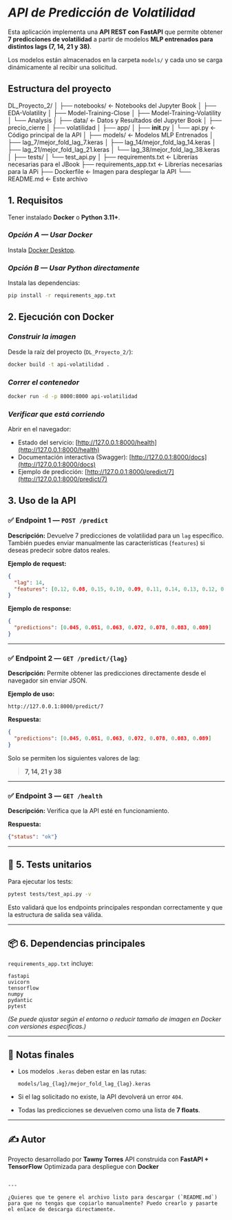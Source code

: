 #  ***API de Predicción de Volatilidad***

Esta aplicación implementa una **API REST con FastAPI** que permite obtener **7 predicciones de volatilidad** a partir de modelos **MLP entrenados para distintos lags (7, 14, 21 y 38)**.

Los modelos están almacenados en la carpeta `models/` y cada uno se carga dinámicamente al recibir una solicitud.



## **Estructura del proyecto**


DL_Proyecto_2/
│
├── notebooks/              ← Notebooks del Jupyter Book
│   ├── EDA-Volatility
│   ├── Model-Training-Close
│   ├── Model-Training-Volatility
│   └── Analysis
│
├── data/              ← Datos y Resultados del Jupyter Book
│   ├── precio_cierre
│   ├── volatilidad
│
├── app/
│   ├── **init**.py
│   └── api.py              ← Código principal de la API
│
├── models/                 ← Modelos MLP Entrenados
│   ├── lag_7/mejor_fold_lag_7.keras
│   ├── lag_14/mejor_fold_lag_14.keras
│   ├── lag_21/mejor_fold_lag_21.keras
│   └── lag_38/mejor_fold_lag_38.keras
│
├── tests/
│   └── test_api.py
│
├── requirements.txt        ← Librerías necesarias para el JBook
├── requirements_app.txt    ← Librerías necesarias para la APi
├── Dockerfile              ← Imagen para desplegar la API
└── README.md               ← Este archivo



##  **1. Requisitos**

Tener instalado **Docker** o **Python 3.11+**.

### *Opción A — Usar Docker*
Instala [Docker Desktop](https://www.docker.com/products/docker-desktop/).

### *Opción B — Usar Python directamente*
Instala las dependencias:

```bash
pip install -r requirements_app.txt
```


##  **2. Ejecución con Docker**

### *Construir la imagen*

Desde la raíz del proyecto (`DL_Proyecto_2/`):

```bash
docker build -t api-volatilidad .
```

### *Correr el contenedor*

```bash
docker run -d -p 8000:8000 api-volatilidad
```

###  *Verificar que está corriendo*

Abrir en el navegador:

* Estado del servicio: [http://127.0.0.1:8000/health](http://127.0.0.1:8000/health)
* Documentación interactiva (Swagger): [http://127.0.0.1:8000/docs](http://127.0.0.1:8000/docs)
* Ejemplo de predicción: [http://127.0.0.1:8000/predict/7](http://127.0.0.1:8000/predict/7)



##  3. Uso de la API

### ✅ Endpoint 1 — `POST /predict`

**Descripción:**
Devuelve 7 predicciones de volatilidad para un `lag` específico.
También puedes enviar manualmente las características (`features`) si deseas predecir sobre datos reales.

**Ejemplo de request:**

```json
{
  "lag": 14,
  "features": [0.12, 0.08, 0.15, 0.10, 0.09, 0.11, 0.14, 0.13, 0.12, 0.10, 0.09, 0.10, 0.11, 0.13]
}
```

**Ejemplo de response:**

```json
{
  "predictions": [0.045, 0.051, 0.063, 0.072, 0.078, 0.083, 0.089]
}
```

---

### ✅ Endpoint 2 — `GET /predict/{lag}`

**Descripción:**
Permite obtener las predicciones directamente desde el navegador sin enviar JSON.

**Ejemplo de uso:**

```
http://127.0.0.1:8000/predict/7
```

**Respuesta:**

```json
{
  "predictions": [0.045, 0.051, 0.063, 0.072, 0.078, 0.083, 0.089]
}
```

Solo se permiten los siguientes valores de lag:

> **7, 14, 21 y 38**

---

### ✅ Endpoint 3 — `GET /health`

**Descripción:**
Verifica que la API esté en funcionamiento.

**Respuesta:**

```json
{"status": "ok"}
```

---

## 🧪 5. Tests unitarios

Para ejecutar los tests:

```bash
pytest tests/test_api.py -v
```

Esto validará que los endpoints principales respondan correctamente y que la estructura de salida sea válida.

---

## 📦 6. Dependencias principales

`requirements_app.txt` incluye:

```
fastapi
uvicorn
tensorflow
numpy
pydantic
pytest
```

*(Se puede ajustar según el entorno o reducir tamaño de imagen en Docker con versiones específicas.)*

---

## 🧠 Notas finales

* Los modelos `.keras` deben estar en las rutas:

  ```
  models/lag_{lag}/mejor_fold_lag_{lag}.keras
  ```
* Si el lag solicitado no existe, la API devolverá un error `404`.
* Todas las predicciones se devuelven como una lista de **7 floats**.

---

## ✍️ Autor

Proyecto desarrollado por **Tawny Torres**
API construida con **FastAPI + TensorFlow**
Optimizada para despliegue con **Docker**

```

---

¿Quieres que te genere el archivo listo para descargar (`README.md`) para que no tengas que copiarlo manualmente? Puedo crearlo y pasarte el enlace de descarga directamente.
```
